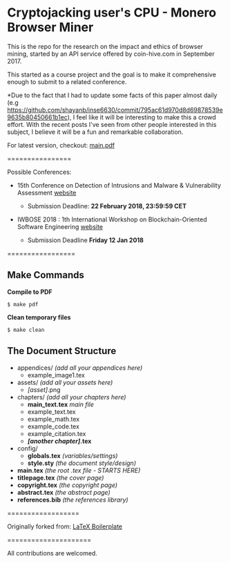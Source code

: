 # Cryptojacking user's CPU - Monero Browser Miner

This is the repo for the research on the impact and ethics of browser mining, started by an API service offered by coin-hive.com in September 2017.

This started as a course project and the goal is to make it comprehensive enough to submit to a related conference.

*Due to the fact that I had to update some facts of this paper almost daily (e.g https://github.com/shayanb/inse6630/commit/795ac61d970d8d69878539e9635b80450661b1ec), I feel like it will be interesting to make this a crowd effort. With the recent posts I've seen from other people interested in this subject, I believe it will be a fun and remarkable collaboration. 

For latest version, checkout: [main.pdf](.main.pdf)

================

Possible Conferences:

* 15th Conference on Detection of Intrusions and Malware & Vulnerability Assessment [website](http://www.dimva2018.org/)
    * Submission Deadline: **22 February 2018, 23:59:59 CET**

* IWBOSE 2018 : 1th International Workshop on Blockchain-Oriented Software Engineering [website](http://www.guide2research.com/conference/iwbose-2018)
    * Submission Deadline   **Friday 12 Jan 2018**


=================

## Make Commands

**Compile to PDF**

`$ make pdf`

**Clean temporary files**

`$ make clean`

## The Document Structure

* appendices/ *(add all your appendices here)*
    * example_image1.tex
* assets/ *(add all your assets here)*
    * *[asset]*.png
* chapters/ *(add all your chapters here)*
    * **main_text.tex** *main file*
    * example_text.tex
    * example_math.tex
    * example_code.tex
    * example_citation.tex
    * ***[another chapter]*.tex**
* config/
    * **globals.tex** *(variables/settings)*
    * **style.sty** *(the document style/design)*
* **main.tex** *(the root .tex file - STARTS HERE)*
* **titlepage.tex** *(the cover page)*
* **copyright.tex** *(the copyright page)*
* **abstract.tex** *(the abstract page)*
* **references.bib** *(the references library)*

==================

Originally forked from: [LaTeX Boilerplate](https://github.com/tijme/latex-boilerplate)

=====================

All contributions are welcomed.